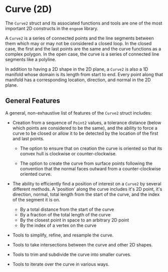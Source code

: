 # Curve (2D)

The `Curve2` struct and its associated functions and tools are one of the most important 2D constructs in the `engeom`
library.

A `Curve2` is a series of connected points and the line segments between them which may or may not be considered a
closed loop. In the closed case, the first and the last points are the same and the curve functions as a complex
polygon. In the open case, the curve is a series of connected line segments like a polyline.

In addition to having a 2D shape in the 2D plane, a `Curve2` is also a 1D manifold whose domain is its length from start
to end. Every point along that manifold has a corresponding location, direction, and normal in the 2D plane.

## General Features

A general, non-exhaustive list of features of the `Curve2` struct includes:

* Creation from a sequence of `Point2` values, a tolerance distance (below which points are considered to be the same),
  and the ability to force a curve to be closed or allow it to be detected by the location of the first and last points.

    * The option to ensure that on creation the curve is oriented so that its convex hull is clockwise or
      counter-clockwise.

    * The option to create the curve from surface points following the convention that the normal faces outward from a
      counter-clockwise oriented curve.

* The ability to efficiently find a position of interest on a `Curve2` by several different methods. A 'position' along
  the curve includes it's 2D point, it's direction, normal, total length from the start of the curve, and the index of
  the segment it is on.
    * By a total distance from the start of the curve
    * By a fraction of the total length of the curve
    * By the closest point in space to an arbitrary 2D point
    * By the index of a vertex on the curve

* Tools to simplify, refine, and resample the curve.

* Tools to take intersections between the curve and other 2D shapes.

* Tools to trim and subdivide the curve into smaller curves.

* Tools to iterate over the curve in various ways.